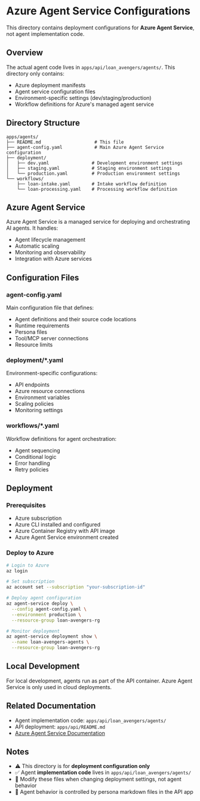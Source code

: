 # Azure Agent Service Configurations

This directory contains deployment configurations for **Azure Agent Service**, not agent implementation code.

## Overview

The actual agent code lives in `apps/api/loan_avengers/agents/`. This directory only contains:
- Azure deployment manifests
- Agent service configuration files
- Environment-specific settings (dev/staging/production)
- Workflow definitions for Azure's managed agent service

## Directory Structure

```
apps/agents/
├── README.md                    # This file
├── agent-config.yaml            # Main Azure Agent Service configuration
├── deployment/
│   ├── dev.yaml                # Development environment settings
│   ├── staging.yaml            # Staging environment settings
│   └── production.yaml         # Production environment settings
└── workflows/
    ├── loan-intake.yaml        # Intake workflow definition
    └── loan-processing.yaml    # Processing workflow definition
```

## Azure Agent Service

Azure Agent Service is a managed service for deploying and orchestrating AI agents. It handles:
- Agent lifecycle management
- Automatic scaling
- Monitoring and observability
- Integration with Azure services

## Configuration Files

### agent-config.yaml

Main configuration file that defines:
- Agent definitions and their source code locations
- Runtime requirements
- Persona files
- Tool/MCP server connections
- Resource limits

### deployment/*.yaml

Environment-specific configurations:
- API endpoints
- Azure resource connections
- Environment variables
- Scaling policies
- Monitoring settings

### workflows/*.yaml

Workflow definitions for agent orchestration:
- Agent sequencing
- Conditional logic
- Error handling
- Retry policies

## Deployment

### Prerequisites

- Azure subscription
- Azure CLI installed and configured
- Azure Container Registry with API image
- Azure Agent Service environment created

### Deploy to Azure

```bash
# Login to Azure
az login

# Set subscription
az account set --subscription "your-subscription-id"

# Deploy agent configuration
az agent-service deploy \
  --config agent-config.yaml \
  --environment production \
  --resource-group loan-avengers-rg

# Monitor deployment
az agent-service deployment show \
  --name loan-avengers-agents \
  --resource-group loan-avengers-rg
```

## Local Development

For local development, agents run as part of the API container. Azure Agent Service is only used in cloud deployments.

## Related Documentation

- Agent implementation code: `apps/api/loan_avengers/agents/`
- API deployment: `apps/api/README.md`
- [Azure Agent Service Documentation](https://learn.microsoft.com/en-us/azure/agent-service/)

## Notes

- ⚠️ This directory is for **deployment configuration only**
- ✅ Agent **implementation code** lives in `apps/api/loan_avengers/agents/`
- 🔧 Modify these files when changing deployment settings, not agent behavior
- 📝 Agent behavior is controlled by persona markdown files in the API app

